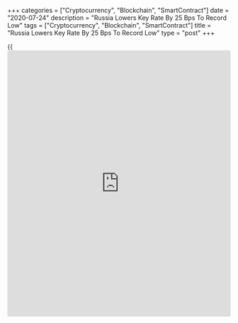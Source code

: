 +++
categories = ["Cryptocurrency", "Blockchain", "SmartContract"]
date = "2020-07-24"
description = "Russia Lowers Key Rate By 25 Bps To Record Low"
tags = ["Cryptocurrency", "Blockchain", "SmartContract"]
title = "Russia Lowers Key Rate By 25 Bps To Record Low"
type = "post"
+++

{{<iframe id="large-banner" src="https://www.bounty.group/#slide=25.0" width="100%" height="600" scrolling="no" style="border: 0px solid rgb(216, 221, 230); border-radius: 3px;">}}

Russia's central bank lowered its key rate by 25 basis points to a new
record low on Friday and signaled more reductions as the [economy][1] is
expected to follow a gradual recovery from the downturn caused by the
coronavirus pandemic.

The Board of Directors, led by Governor Elvira Nabiullina, decided to
reduce the benchmark rate to 4.25 percent from 4.50 percent. The
decision came in line with economists' expectations.

The bank had reduced the rate by 100 basis points in June and by 50
basis points in April.

The bank said it will consider the necessity of further key rate
reduction at its upcoming meetings.

Disinflationary factors continue to exert considerable influence on
inflation, the bank observed.

According to the board, there is a risk that in 2021 inflation might
deviate downwards from the 4 percent target. A significant easing of
monetary [policy](https://www.fintechee.com/policy/) since April was aimed at curbing this risk and
stabilizing inflation close to 4 percent.

Given the current monetary [policy](https://www.fintechee.com/policy/) stance, annual inflation is forecast
to reach 3.7-4.2 percent in 2020, 3.5-4.0 percent in 2021 and will stand
close to 4 percent later on.

Driven by monetary easing and regulatory measures, the economy is
forecast to expand 4.5-5.5 percent in 2020.

Thereafter, GDP is expected to follow a recovery path with growth
predicted to total 3.5-4.5 percent in 2021 and 2.5-3.5 percent in 2022.

For comments and feedback [contact](https://www.playgroundfx.com/contact/): editorial@rtt[news](https://www.letsplayfx.com/blog/forex-news-website/).com

[Business News][2]

   1. www.rtt[news](https://www.letsplayfx.com/blog/forex-news-website/).com/Content/EconomicNews.aspx
   2. www.rtt[news](https://www.letsplayfx.com/blog/forex-news-website/).com/Content/Business.aspx